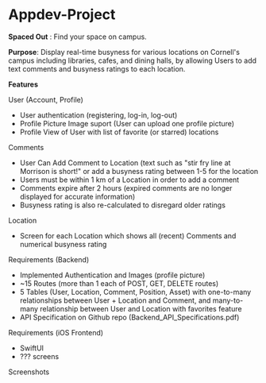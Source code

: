 # Appdev-Project

**Spaced Out** : Find your space on campus.


**Purpose**: Display real-time busyness for various locations on Cornell's campus including libraries, cafes, and dining halls, by allowing Users to add text comments and busyness ratings to each location.

**Features**

User (Account, Profile)
- User authentication (registering, log-in, log-out)
- Profile Picture Image suport (User can upload one profile picture)
- Profile View of User with list of favorite (or starred) locations

Comments
- User Can Add Comment to Location (text such as "stir fry line at Morrison is short!" or add a busyness rating between 1-5 for the location
- Users must be within 1 km of a Location in order to add a comment
- Comments expire after 2 hours (expired comments are no longer displayed for accurate information)
- Busyness rating is also re-calculated to disregard older ratings

Location
- Screen for each Location which shows all (recent) Comments and numerical busyness rating

Requirements (Backend)
- Implemented Authentication and Images (profile picture)
- ~15 Routes (more than 1 each of POST, GET, DELETE routes)
- 5 Tables (User, Location, Comment, Position, Asset) with one-to-many relationships between User + Location and Comment, and many-to-many relationship between User and Location with favorites feature
- API Specification on Github repo (Backend_API_Specifications.pdf)

Requirements (iOS Frontend)
- SwiftUI
- ??? screens

Screenshots
